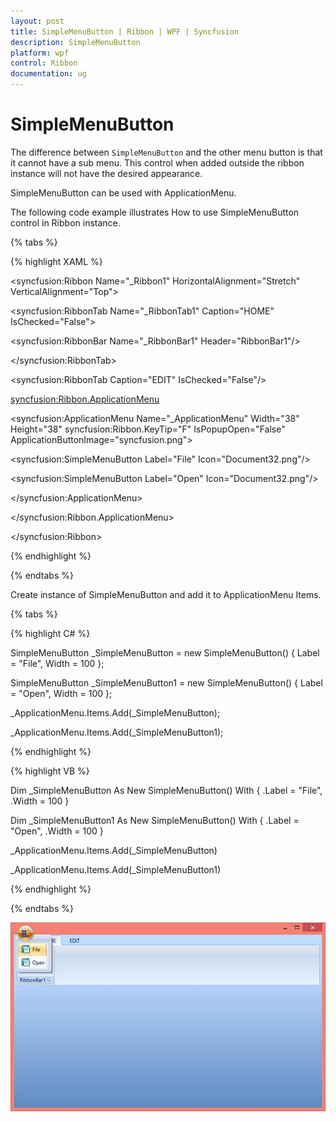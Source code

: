 ```yaml
---
layout: post
title: SimpleMenuButton | Ribbon | WPF | Syncfusion
description: SimpleMenuButton
platform: wpf
control: Ribbon
documentation: ug
---
```

# SimpleMenuButton

The difference between `SimpleMenuButton` and the other menu button is that it cannot have a sub menu. This control when added outside the ribbon instance will not have the desired appearance.

SimpleMenuButton can be used with ApplicationMenu. 

The following code example illustrates How to use SimpleMenuButton control in Ribbon instance.

{% tabs %}

{% highlight XAML %}

<syncfusion:Ribbon Name="_Ribbon1" HorizontalAlignment="Stretch" VerticalAlignment="Top">

<syncfusion:RibbonTab Name="_RibbonTab1" Caption="HOME"  IsChecked="False">

<syncfusion:RibbonBar Name="_RibbonBar1" Header="RibbonBar1"/>

</syncfusion:RibbonTab>

<syncfusion:RibbonTab Caption="EDIT"  IsChecked="False"/>

<syncfusion:Ribbon.ApplicationMenu>

<syncfusion:ApplicationMenu Name="_ApplicationMenu" Width="38" Height="38" syncfusion:Ribbon.KeyTip="F" IsPopupOpen="False" ApplicationButtonImage="syncfusion.png">

<syncfusion:SimpleMenuButton Label="File" Icon="Document32.png"/>

<syncfusion:SimpleMenuButton Label="Open" Icon="Document32.png"/>

</syncfusion:ApplicationMenu>

</syncfusion:Ribbon.ApplicationMenu>

</syncfusion:Ribbon>

{% endhighlight %}

{% endtabs %}

Create instance of SimpleMenuButton and add it to ApplicationMenu Items.

{% tabs %}

{% highlight C# %}

SimpleMenuButton _SimpleMenuButton = new SimpleMenuButton() { Label = "File", Width = 100 };

SimpleMenuButton _SimpleMenuButton1 = new SimpleMenuButton() { Label = "Open", Width = 100 };

_ApplicationMenu.Items.Add(_SimpleMenuButton);

_ApplicationMenu.Items.Add(_SimpleMenuButton1);

{% endhighlight %}

{% highlight VB %}

Dim _SimpleMenuButton As New SimpleMenuButton() With {
	.Label = "File",
	.Width = 100
}

Dim _SimpleMenuButton1 As New SimpleMenuButton() With {
	.Label = "Open",
	.Width = 100
}

_ApplicationMenu.Items.Add(_SimpleMenuButton)

_ApplicationMenu.Items.Add(_SimpleMenuButton1)

{% endhighlight %}

{% endtabs %}

![](SimpleMenuButton_images/SimpleMenuButton_img1.jpeg)


